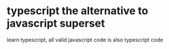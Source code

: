 # typescript the alternative to javascript superset

learn typescript, all valid javascript code is also typescript code

